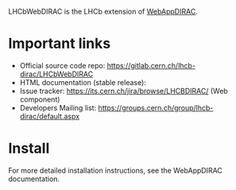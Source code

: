LHCbWebDIRAC is the LHCb extension of [WebAppDIRAC](https://github.com/DIRACGrid/WebAppDIRAC).

# Important links

- Official source code repo: https://gitlab.cern.ch/lhcb-dirac/LHCbWebDIRAC
- HTML documentation (stable release):
- Issue tracker: https://its.cern.ch/jira/browse/LHCBDIRAC/ (Web component)
- Developers Mailing list: https://groups.cern.ch/group/lhcb-dirac/default.aspx

# Install

For more detailed installation instructions, see the WebAppDIRAC documentation.
